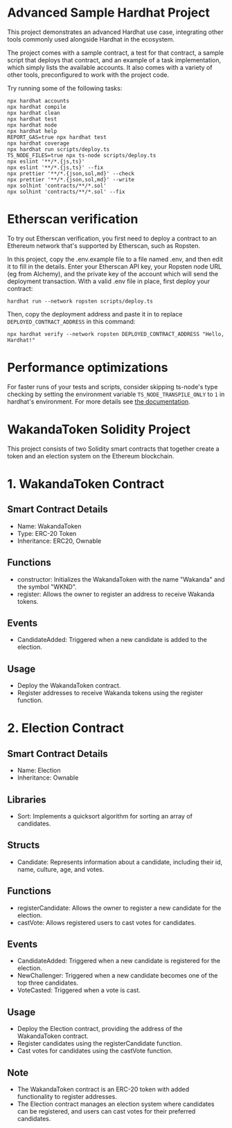 # Advanced Sample Hardhat Project

This project demonstrates an advanced Hardhat use case, integrating other tools commonly used alongside Hardhat in the ecosystem.

The project comes with a sample contract, a test for that contract, a sample script that deploys that contract, and an example of a task implementation, which simply lists the available accounts. It also comes with a variety of other tools, preconfigured to work with the project code.

Try running some of the following tasks:

```shell
npx hardhat accounts
npx hardhat compile
npx hardhat clean
npx hardhat test
npx hardhat node
npx hardhat help
REPORT_GAS=true npx hardhat test
npx hardhat coverage
npx hardhat run scripts/deploy.ts
TS_NODE_FILES=true npx ts-node scripts/deploy.ts
npx eslint '**/*.{js,ts}'
npx eslint '**/*.{js,ts}' --fix
npx prettier '**/*.{json,sol,md}' --check
npx prettier '**/*.{json,sol,md}' --write
npx solhint 'contracts/**/*.sol'
npx solhint 'contracts/**/*.sol' --fix
```

# Etherscan verification

To try out Etherscan verification, you first need to deploy a contract to an Ethereum network that's supported by Etherscan, such as Ropsten.

In this project, copy the .env.example file to a file named .env, and then edit it to fill in the details. Enter your Etherscan API key, your Ropsten node URL (eg from Alchemy), and the private key of the account which will send the deployment transaction. With a valid .env file in place, first deploy your contract:

```shell
hardhat run --network ropsten scripts/deploy.ts
```

Then, copy the deployment address and paste it in to replace `DEPLOYED_CONTRACT_ADDRESS` in this command:

```shell
npx hardhat verify --network ropsten DEPLOYED_CONTRACT_ADDRESS "Hello, Hardhat!"
```

# Performance optimizations

For faster runs of your tests and scripts, consider skipping ts-node's type checking by setting the environment variable `TS_NODE_TRANSPILE_ONLY` to `1` in hardhat's environment. For more details see [the documentation](https://hardhat.org/guides/typescript.html#performance-optimizations).


# WakandaToken Solidity Project
This project consists of two Solidity smart contracts that together create a token and an election system on the Ethereum blockchain.

# 1. WakandaToken Contract
## Smart Contract Details
- Name: WakandaToken
- Type: ERC-20 Token
- Inheritance: ERC20, Ownable
## Functions
- constructor: Initializes the WakandaToken with the name "Wakanda" and the symbol "WKND".
- register: Allows the owner to register an address to receive Wakanda tokens.
## Events
- CandidateAdded: Triggered when a new candidate is added to the election.
## Usage
- Deploy the WakandaToken contract.
- Register addresses to receive Wakanda tokens using the register function.
# 2. Election Contract
## Smart Contract Details
- Name: Election
- Inheritance: Ownable
## Libraries
- Sort: Implements a quicksort algorithm for sorting an array of candidates.
## Structs
- Candidate: Represents information about a candidate, including their id, name, culture, age, and votes.
## Functions
- registerCandidate: Allows the owner to register a new candidate for the election.
- castVote: Allows registered users to cast votes for candidates.
## Events
- CandidateAdded: Triggered when a new candidate is registered for the election.
- NewChallenger: Triggered when a new candidate becomes one of the top three candidates.
- VoteCasted: Triggered when a vote is cast.
## Usage
- Deploy the Election contract, providing the address of the WakandaToken contract.
- Register candidates using the registerCandidate function.
- Cast votes for candidates using the castVote function.
## Note
- The WakandaToken contract is an ERC-20 token with added functionality to register addresses.
- The Election contract manages an election system where candidates can be registered, and users can cast votes for their preferred candidates.
